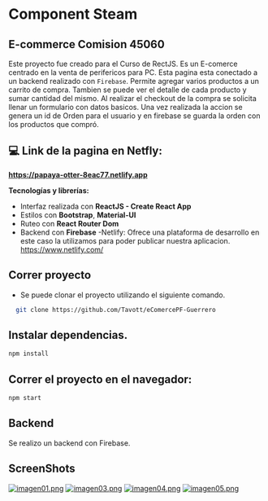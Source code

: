 # Component Steam

## E-commerce Comision 45060

Este proyecto fue creado para el Curso de RectJS. Es un E-comerce centrado en la venta de perifericos para PC.
Esta pagina esta conectado a un backend realizado con `Firebase`.
Permite agregar varios productos a un carrito de compra. Tambien se puede ver el detalle de cada producto y sumar cantidad del mismo.
Al realizar el checkout de la compra se solicita llenar un formulario con datos basicos. Una vez realizada la accion se genera un id de Orden para el usuario y en firebase se guarda la orden con los productos que compró.

## :computer: Link de la pagina en Netfly:
**https://papaya-otter-8eac77.netlify.app**

**Tecnologías y librerías:**
- Interfaz realizada con **ReactJS - Create React App** 
- Estilos con **Bootstrap**, **Material-UI**
- Ruteo con **React Router Dom**
- Backend con **Firebase**
-Netlify: Ofrece una plataforma de desarrollo en este caso la utilizamos para poder publicar nuestra aplicacion. https://www.netlify.com/

## Correr proyecto
- Se puede clonar el proyecto utilizando el siguiente comando.
```bash
  git clone https://github.com/Tavott/eComercePF-Guerrero 
```
## Instalar dependencias.
```bash
npm install
```

## Correr el proyecto en el navegador:
```bash
npm start
```
## Backend

Se realizo un backend con Firebase.

## ScreenShots

[![imagen01.png](https://i.postimg.cc/tgsr9Bcv/imagen01.png)](https://postimg.cc/hJq8r1cV)
[![imagen03.png](https://i.postimg.cc/90h1tCQs/imagen03.png)](https://postimg.cc/2b04Cpvx)
[![imagen04.png](https://i.postimg.cc/767m2fwg/imagen04.png)](https://postimg.cc/mzLYxZcD)
[![imagen05.png](https://i.postimg.cc/R02ghc5S/imagen05.png)](https://postimg.cc/GBJFSTmV)